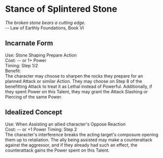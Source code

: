 # Stance of Splintered Stone

*The broken stone bears a cutting edge.*  
-- Law of Earthly Foundations, Book VI

## Incarnate Form
Use: Stone Shaping Prepare Action  
Cost: -- or 1+ Power  
Timing: Step 1/2  
Benefit:  
The character may choose to sharpen the rocks they prepare for an planned Attack or similar Action. They may choose on Step 8 of the benefitting Attack to treat it as Lethal instead of Powerful. Additionally, if they spent Power on this Talent, they may grant the Attack Slashing or Piercing of the same Power.

## Idealized Concept
Use: When Assisting an allied character's Oppose Reaction  
Cost: -- or +1 Power 
Timing: Step 2  
The character's interference breaks the acting target's composure opening them up to retaliation. The ally being assisted may make a counterattack against the aggressor, and if they already had such an effect, the counterattack gains the Power spent on this Talent.